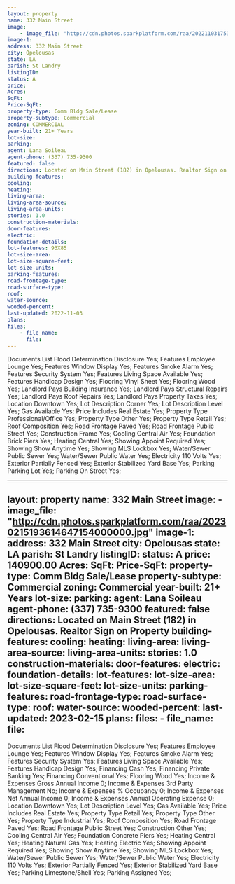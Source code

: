 ```yaml
---
layout: property
name: 332 Main Street 
image:
    - image_file: "http://cdn.photos.sparkplatform.com/raa/20221103175320062992000000.jpg"
image-1:
address: 332 Main Street
city: Opelousas
state: LA
parish: St Landry
listingID: 
status: A
price: 
Acres: 
SqFt: 
Price-SqFt: 
property-type: Comm Bldg Sale/Lease
property-subtype: Commercial
zoning: COMMERCIAL
year-built: 21+ Years
lot-size: 
parking: 
agent: Lana Soileau
agent-phone: (337) 735-9300
featured: false
directions: Located on Main Street (182) in Opelousas. Realtor Sign on Property.
building-features: 
cooling: 
heating: 
living-area: 
living-area-source: 
living-area-units: 
stories: 1.0
construction-materials: 
door-features: 
electric: 
foundation-details: 
lot-features: 93X85
lot-size-area: 
lot-size-square-feet: 
lot-size-units: 
parking-features: 
road-frontage-type: 
road-surface-type: 
roof: 
water-source: 
wooded-percent: 
last-updated: 2022-11-03
plans: 
files:
    - file_name:
      file:
---
```

Documents List	Flood Determination Disclosure	Yes;
Features	Employee Lounge	Yes;
Features	Window Display	Yes;
Features	Smoke Alarm	Yes;
Features	Security System	Yes;
Features	Living Space Available	Yes;
Features	Handicap Design	Yes;
Flooring	Vinyl Sheet	Yes;
Flooring	Wood	Yes;
Landlord Pays	Building Insurance	Yes;
Landlord Pays	Structural Repairs	Yes;
Landlord Pays	Roof Repairs	Yes;
Landlord Pays	Property Taxes	Yes;
Location	Downtown	Yes;
Lot Description	Corner	Yes;
Lot Description	Level	Yes;
Gas	Available	Yes;
Price Includes	Real Estate	Yes;
Property Type	Professional/Office	Yes;
Property Type	Other	Yes;
Property Type	Retail	Yes;
Roof	Composition	Yes;
Road Frontage	Paved	Yes;
Road Frontage	Public Street	Yes;
Construction	Frame	Yes;
Cooling	Central Air	Yes;
Foundation	Brick Piers	Yes;
Heating	Central	Yes;
Showing	Appoint Required	Yes;
Showing	Show Anytime	Yes;
Showing	MLS Lockbox	Yes;
Water/Sewer	Public Sewer	Yes;
Water/Sewer	Public Water	Yes;
Electricity	110 Volts	Yes;
Exterior	Partially Fenced	Yes;
Exterior	Stabilized Yard Base	Yes;
Parking	Parking Lot	Yes;
Parking	On Street	Yes;

---
layout: property
name: 332 Main Street 
image:
    - image_file: "http://cdn.photos.sparkplatform.com/raa/20230215193614647154000000.jpg"
image-1:
address: 332 Main Street
city: Opelousas
state: LA
parish: St Landry
listingID: 
status: A
price: 140900.00
Acres: 
SqFt: 
Price-SqFt: 
property-type: Comm Bldg Sale/Lease
property-subtype: Commercial
zoning: Commercial
year-built: 21+ Years
lot-size: 
parking: 
agent: Lana Soileau
agent-phone: (337) 735-9300
featured: false
directions: Located on Main Street (182) in Opelousas. Realtor Sign on Property
building-features: 
cooling: 
heating: 
living-area: 
living-area-source: 
living-area-units: 
stories: 1.0
construction-materials: 
door-features: 
electric: 
foundation-details: 
lot-features: 
lot-size-area: 
lot-size-square-feet: 
lot-size-units: 
parking-features: 
road-frontage-type: 
road-surface-type: 
roof: 
water-source: 
wooded-percent: 
last-updated: 2023-02-15
plans: 
files:
    - file_name:
      file:
---
Documents List	Flood Determination Disclosure	Yes;
Features	Employee Lounge	Yes;
Features	Window Display	Yes;
Features	Smoke Alarm	Yes;
Features	Security System	Yes;
Features	Living Space Available	Yes;
Features	Handicap Design	Yes;
Financing	Cash	Yes;
Financing	Private Banking	Yes;
Financing	Conventional	Yes;
Flooring	Wood	Yes;
Income & Expenses	Gross Annual Income	0;
Income & Expenses	3rd Party Management	No;
Income & Expenses	% Occupancy	0;
Income & Expenses	Net Annual Income	0;
Income & Expenses	Annual Operating Expense	0;
Location	Downtown	Yes;
Lot Description	Level	Yes;
Gas	Available	Yes;
Price Includes	Real Estate	Yes;
Property Type	Retail	Yes;
Property Type	Other	Yes;
Property Type	Industrial	Yes;
Roof	Composition	Yes;
Road Frontage	Paved	Yes;
Road Frontage	Public Street	Yes;
Construction	Other	Yes;
Cooling	Central Air	Yes;
Foundation	Concrete Piers	Yes;
Heating	Central	Yes;
Heating	Natural Gas	Yes;
Heating	Electric	Yes;
Showing	Appoint Required	Yes;
Showing	Show Anytime	Yes;
Showing	MLS Lockbox	Yes;
Water/Sewer	Public Sewer	Yes;
Water/Sewer	Public Water	Yes;
Electricity	110 Volts	Yes;
Exterior	Partially Fenced	Yes;
Exterior	Stabilized Yard Base	Yes;
Parking	Limestone/Shell	Yes;
Parking	Assigned	Yes;


